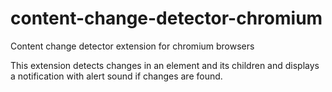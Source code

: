 # content-change-detector-chromium
Content change detector extension for chromium browsers


This extension detects changes in an element and its children and displays a notification with alert sound if changes are found.
